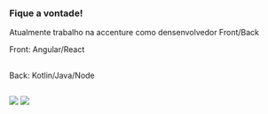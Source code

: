 ### Fique a vontade!

Atualmente trabalho na accenture como densenvolvedor Front/Back

Front: Angular/React
##
Back: Kotlin/Java/Node
  
 ## 
  
<div>
  <a 
     href="https://www.linkedin.com/in/italo-antonio/"><img target="_blank" src="https://img.shields.io/badge/LinkedIn-0077B5?style=for-the-badge&logo=linkedin&logoColor=white"    ></a>  
  <a 
     href="mailto:italoant@hotmail.com"><img target="_blank" src="https://img.shields.io/badge/Microsoft_Outlook-0078D4?style=for-the-badge&logo=microsoft-outlook&logoColor=white"></a>  
</div>

